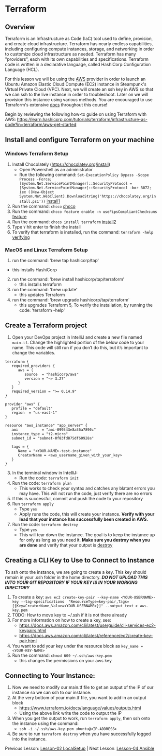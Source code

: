 # Terraform

## Overview

Terraform is an Infrastructure as Code (IaC) tool used to define, provision, and create
cloud infrastructure. Terraform has nearly endless capabilities, including configuring
compute instances, storage, and networking in order to customize cloud infrastructure as 
needed. Terraform has many "providers", each with its own capabilities and specifications.
Terraform code is written in a declarative language, called HashiCorp Configuration Language (HCL).

For this lesson we will be using the [AWS](https://registry.terraform.io/providers/hashicorp/aws/latest/docs) 
provider in order to launch an Ubuntu Amazon Elastic Cloud Compute (EC2) instance in Steampunk's 
Virtual Private Cloud (VPC). Next, we will create an ssh key in AWS so that we can ssh to the 
live instance in order to troubleshoot. Later on we will provision this instance using various 
methods. You are encouraged to use Terraform's extensive [docs](https://www.terraform.io/docs/index.html) 
throughout this course! 

Begin by reviewing the following how-to guide on using Terraform with AWS: 
https://learn.hashicorp.com/tutorials/terraform/infrastructure-as-code?in=terraform/aws-get-started

## Install and configure Terraform on your machine

### Windows Terraform Setup

1. Install Chocolately (https://chocolatey.org/install)
    + Open Powershell as an administrator
    + Run the following command: `Set-ExecutionPolicy Bypass -Scope Process -Force; [System.Net.ServicePointManager]::SecurityProtocol = [System.Net.ServicePointManager]::SecurityProtocol -bor 3072; iex ((New-Object System.Net.WebClient).DownloadString('https://chocolatey.org/install.ps1'))`
   [install1](!https://github.com/SteampunkFoundry/DevOpsForBeginnersCourse/blob/rachel-updates/imgs/chocolatey1.png)
2. Run the command: `choco`
   [choco](!https://github.com/SteampunkFoundry/DevOpsForBeginnersCourse/blob/rachel-updates/imgs/chocolatey2.png)
3. Run the command: `choco feature enable -n useFipsCompliantChecksums`
   [feature](!https://github.com/SteampunkFoundry/DevOpsForBeginnersCourse/blob/rachel-updates/imgs/chocolatey3.png)
4. Run the command: `choco install terraform`
   [install2](!https://github.com/SteampunkFoundry/DevOpsForBeginnersCourse/blob/rachel-updates/imgs/chocolatey4.png)
5. Type `Y` hit enter to finish the install
6. To verify that terraform is installed, run the command: `terraform -help`
   [verifying](!https://github.com/SteampunkFoundry/DevOpsForBeginnersCourse/blob/rachel-updates/imgs/chocolatey5.png)

### MacOS and Linux Terraform Setup 

1.  run the command: 'brew tap hashicorp/tap'
   + this installs HashiCorp
2. run the command: 'brew install hashicorp/tap/terraform'
   + this installs terraform
3. run the command: 'brew update'
   + this updates Terraform
4. run the command: 'brew upgrade hashicorp/tap/terraform'
   + this upgrades Terraform
     5, To verify the installation, by running the code: 'terraform -help' 

## Create a Terraform project

1. Open your DevOps project in IntelliJ and create a new file named `main.tf`.
Change the highlighted portion of the below code to your name. This code will still run 
if you don’t do this, but it’s important to change the variables. 
```hcl
terraform { 
   required_providers { 
      aws = { 
         source  = "hashicorp/aws"
         version = "~> 3.27" 
      } 
   }
   required_version = ">= 0.14.9"
}

provider "aws" { 
   profile = "default"
   region  = "us-east-1"
}

resource "aws_instance" "app_server" { 
   ami           = "ami-099543e8a36a7890c"
   instance_type = "t2.micro"
   subnet_id = "subnet-0f83fd875df60928a"
   
   tags = { 
      Name = "<YOUR-NAME>-test-instance"
      CreatorName = <aws_username_given_with_your_key>
   } 
}
```

3. In the terminal window in IntelliJ: 
   + Run the code: `terraform init`
4. Run the code: `terraform plan`
   + This works to check your syntax and catches any blatant errors you may have. This will 
   not run the code, just verify there are no errors
5. If this is successful, commit and push the code to your repository
6. Run `terraform apply`
   + Type `yes`
   + Apply runs the code, this will create your instance. **Verify with your lead that your instance 
   has successfully been created in AWS.**
7. Run the code: `terraform destroy`
   + Type `yes`
   + This will tear down the instance. The goal is to keep the instance up for only as long as you 
   need it. **Make sure you destroy when you are done** and verify that your output is
[destroy](!https://github.com/SteampunkFoundry/DevOpsForBeginnersCourse/blob/rachel-updates/imgs/destroy.png)

## Creating a CLI Key to Use to Connect to Instance

To ssh onto the instance, we are going to create a key. This key should remain in your .ssh folder
in the home directory. 
_**DO NOT UPLOAD THIS INTO YOUR GIT REPOSITORY IF YOUR KEY IS IN YOUR WORKING DIRECTORY**_
1. To create a key: `aws ec2 create-key-pair --key-name <YOUR-USERNAME>-key --tag-specifications  "ResourceType=key-pair,Tags=[{Key=CreatorName,Value=<YOUR-USERNAME>}]" --output text > aws-key.pem`
2. TODO: How to move key to ~/.ssh if it is not there already
3. For more information on how to create a key, see:
   + https://docs.aws.amazon.com/cli/latest/userguide/cli-services-ec2-keypairs.html
   + https://docs.aws.amazon.com/cli/latest/reference/ec2/create-key-pair.html
4. You want to add your key under the resource block as `key_name = <YOUR-KEY-NAME>`
5. Run the command: `chmod 600 ~/.ssh/aws-key.pem`
   + this changes the permissions on your aws key

## Connecting to Your Instance:

1. Now we need to modify our main.tf file to get an output of the IP of our instance so we can 
ssh to our instance.
2. At the very bottom of your main.tf file, you want to add in an output block
   + https://www.terraform.io/docs/language/values/outputs.html
   + Using the above link write the code to output the IP
3. When you get the output to work, run `terraform apply`, then ssh onto the instance 
   using the command:
   + `ssh -i ~/.ssh/aws-key.pem ubuntu@<IP-ADDRESS>`
4. Be sure to run `terraform destroy` when you have successfully logged into the instance.

Previous Lesson: [Lesson-02 LocalSetup](./Lesson-02.md) | Next Lesson: [Lesson-04 Ansible](./Lesson-04.md)
